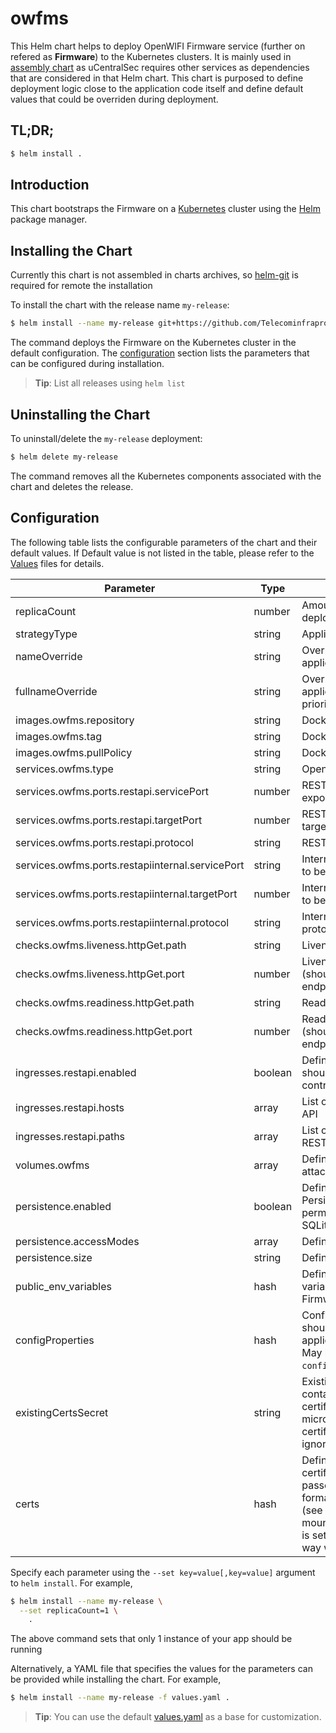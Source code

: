 # owfms

This Helm chart helps to deploy OpenWIFI Firmware service (further on refered as __Firmware__) to the Kubernetes clusters. It is mainly used in [assembly chart](https://github.com/Telecominfraproject/wlan-cloud-ucentral-deploy/tree/main/chart) as uCentralSec requires other services as dependencies that are considered in that Helm chart. This chart is purposed to define deployment logic close to the application code itself and define default values that could be overriden during deployment.


## TL;DR;

```bash
$ helm install .
```

## Introduction

This chart bootstraps the Firmware on a [Kubernetes](http://kubernetes.io) cluster using the [Helm](https://helm.sh) package manager.

## Installing the Chart

Currently this chart is not assembled in charts archives, so [helm-git](https://github.com/aslafy-z/helm-git) is required for remote the installation

To install the chart with the release name `my-release`:

```bash
$ helm install --name my-release git+https://github.com/Telecominfraproject/wlan-cloud-ucentralfms@helm/owfms-0.1.0.tgz?ref=main
```

The command deploys the Firmware on the Kubernetes cluster in the default configuration. The [configuration](#configuration) section lists the parameters that can be configured during installation.

> **Tip**: List all releases using `helm list`

## Uninstalling the Chart

To uninstall/delete the `my-release` deployment:

```bash
$ helm delete my-release
```

The command removes all the Kubernetes components associated with the chart and deletes the release.

## Configuration

The following table lists the configurable parameters of the chart and their default values. If Default value is not listed in the table, please refer to the [Values](values.yaml) files for details.

| Parameter | Type | Description | Default |
|-----------|------|-------------|---------|
| replicaCount | number | Amount of replicas to be deployed | `1` |
| strategyType | string | Application deployment strategy | `'Recreate'` |
| nameOverride | string | Override to be used for application deployment |  |
| fullnameOverride | string | Override to be used for application deployment (has priority over nameOverride) |  |
| images.owfms.repository | string | Docker image repository |  |
| images.owfms.tag | string | Docker image tag | `'master'` |
| images.owfms.pullPolicy | string | Docker image pull policy | `'Always'` |
| services.owfms.type | string | OpenWIFI Firmware service type | `'LoadBalancer'` |
| services.owfms.ports.restapi.servicePort | number | REST API endpoint port to be exposed on service | `16001` |
| services.owfms.ports.restapi.targetPort | number | REST API endpoint port to be targeted by service | `16001` |
| services.owfms.ports.restapi.protocol | string | REST API endpoint protocol | `'TCP'` |
| services.owfms.ports.restapiinternal.servicePort | string | Internal REST API endpoint port to be exposed on service | `17001` |
| services.owfms.ports.restapiinternal.targetPort | number | Internal REST API endpoint port to be targeted by service | `17001` |
| services.owfms.ports.restapiinternal.protocol | string | Internal REST API endpoint protocol | `'TCP'` |
| checks.owfms.liveness.httpGet.path | string | Liveness check path to be used | `'/'` |
| checks.owfms.liveness.httpGet.port | number | Liveness check port to be used (should be pointint to ALB endpoint) | `16101` |
| checks.owfms.readiness.httpGet.path | string | Readiness check path to be used | `'/'` |
| checks.owfms.readiness.httpGet.port | number | Readiness check port to be used (should be pointint to ALB endpoint) | `16101` |
| ingresses.restapi.enabled | boolean | Defines if REST API endpoint should be exposed via Ingress controller | `False` |
| ingresses.restapi.hosts | array | List of hosts for exposed REST API |  |
| ingresses.restapi.paths | array | List of paths to be exposed for REST API |  |
| volumes.owfms | array | Defines list of volumes to be attached to the Firmware |  |
| persistence.enabled | boolean | Defines if the Firmware requires Persistent Volume (required for permanent files storage and SQLite DB if enabled) | `True` |
| persistence.accessModes | array | Defines PV access modes |  |
| persistence.size | string | Defines PV size | `'10Gi'` |
| public_env_variables | hash | Defines list of environment variables to be passed to the Firmware | |
| configProperties | hash | Configuration properties that should be passed to the application in `owfms.properties`. May be passed by key in set (i.e. `configProperties."rtty\.token"`) | |
| existingCertsSecret | string | Existing Kubernetes secret containing all required certificates and private keys for microservice operation. If set, certificates from `certs` key are ignored | `""` |
| certs | hash | Defines files (keys and certificates) that should be passed to the Gateway (PEM format is adviced to be used) (see `volumes.owfms` on where it is mounted). If `existingCertsSecret` is set, certificates passed this way will not be used. |  |


Specify each parameter using the `--set key=value[,key=value]` argument to `helm install`. For example,

```bash
$ helm install --name my-release \
  --set replicaCount=1 \
    .
```

The above command sets that only 1 instance of your app should be running

Alternatively, a YAML file that specifies the values for the parameters can be provided while installing the chart. For example,

```bash
$ helm install --name my-release -f values.yaml .
```

> **Tip**: You can use the default [values.yaml](values.yaml) as a base for customization.


